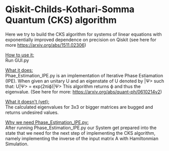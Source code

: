 # Qiskit-Childs-Kothari-Somma Quantum (CKS) algorithm 
Here we try to build the CKS algorithm for systems of linear equations with exponentially improved dependence on precision  on Qiskit
(see here for more https://arxiv.org/abs/1511.02306)

<ins>How to use it:</ins><br />
Run GUI.py 

<ins>What it does:</ins><br />
Phae_Estimation_IPE.py is an implementation of Iterative Phase Estiamation (IPE). When given an unitary U and an eigenstate of U denoted by |Ψ> such that:
U|Ψ> = exp(2πiϕ)|Ψ> 
This algorithm returns ϕ and thus the eigenvalue. (See here for more: https://arxiv.org/abs/quant-ph/0610214v2)

<ins>What it doesn't (yet):</ins><br />
The calculated eigenvalues for 3x3 or bigger matrices are bugged and returns undesired values. 

<ins>Why we need Phase_Estimation_IPE.py:</ins><br />
After running Phase_Estimation_IPE.py our System get prepared into the state that we need for the next step of implementing the CKS algorithm, 
namely implementing the inverse of the input matrix A with Hamiltonmian Simulation.

